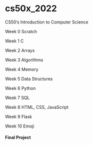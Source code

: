 # cs50x_2022
CS50’s Introduction to Computer Science


Week 0 Scratch

Week 1 C

Week 2 Arrays

Week 3 Algorithms

Week 4 Memory

Week 5 Data Structures

Week 6 Python

Week 7 SQL

Week 8 HTML, CSS, JavaScript

Week 9 Flask

Week 10 Emoji

#### Final Project
